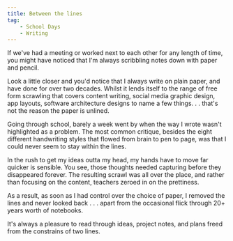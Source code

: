 ```yaml
---
title: Between the lines
tag:
    - School Days
    - Writing
---
```


If we've had a meeting or worked next to each other for any length of time, you might have noticed that I'm always scribbling notes down with paper and pencil.

Look a little closer and you'd notice that I always write on plain paper, and have done for over two decades. Whilst it lends itself to the range of free form scrawling that covers content writing, social media graphic design, app layouts, software architecture designs to name a few things. . . that's not the reason the paper is unlined.

Going through school, barely a week went by when the way I wrote wasn't highlighted as a problem. The most common critique, besides the eight different handwriting styles that flowed from brain to pen to page, was that I could never seem to stay within the lines. 

In the rush to get my ideas outta my head, my hands have to move far quicker is sensible. You see, those thoughts needed capturing before they disappeared forever. The resulting scrawl was all over the place, and rather than focusing on the content, teachers zeroed in on the prettiness.

As a result, as soon as I had control over the choice of paper, I removed the lines and never looked back . . . apart from the occasional flick through 20+ years worth of notebooks.

It's always a pleasure to read through ideas, project notes, and plans freed from the constrains of two lines.
